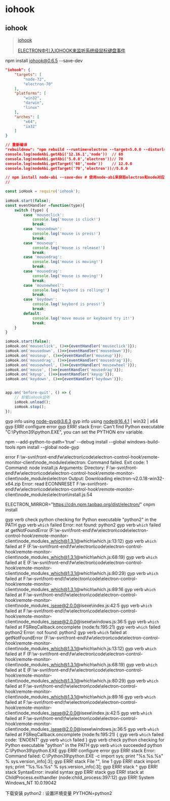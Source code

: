 # iohook

## iohook

> [iohook](https://wilix-team.github.io/iohook/usage.html)
>
>  [ELECTRON中引入IOHOOK来监听系统级鼠标键盘事件](https://www.freesion.com/article/92401381309/)

npm install iohook@0.6.5 --save-dev

```json package.json
"iohook": {
    "targets": [
        "node-72",
        "electron-70"
    ],
    "platforms": [
        "win32",
        "darwin",
        "linux"
    ],
    "arches": [
        "x64",
        "ia32"
    ]
}

// 重新编译
"rebuildnew": "npm rebuild --runtime=electron --target=5.0.0 --disturl=https://atom.io/download/atom-shell --abi=70"
console.log(nodeAbi.getAbi('12.16.1','node'))  // 68
console.log(nodeAbi.getAbi('5.0.0','electron'))// 70
console.log(nodeAbi.getTarget('68','node'))    // 12.0.0
console.log(nodeAbi.getTarget('70','electron'))//5.0.0

// npm install node-abi --save-dev # 使用node-abi来获取electron和node对应的abi版本
// 
```

```js ioHook-app.js
const ioHook = require('iohook');
 
ioHook.start(false);
const eventHandler =function(type){
    switch (type) {
        case 'mouseclick':
            console.log('mouse is click!')
            break;
        case 'mousedown':
            console.log('mouse is press!')
            break;
        case 'mouseup':
            console.log('mouse is release!')
            break;
        case 'mousedrag':
            console.log('mouse is moving!')
            break;
        case 'mousedrag':
            console.log('mouse is moving!')
            break;
        case 'mousewheel':
            console.log('keybord is rolling!')
            break;
        case 'keydown':
            console.log('keybord is press!')
            break;
        default:
            console.log('move mouse or keyboard try it!')
            break;
    }
}

ioHook.start(false);
ioHook.on('mouseclick', ()=>{eventHandler('mouseclick')});
ioHook.on('mousedown', ()=>{eventHandler('mousedown')});
ioHook.on('mouseup', ()=>{eventHandler('mouseup')});
ioHook.on('mousedrag', ()=>{eventHandler('mousedrag')});
ioHook.on('mousewheel', ()=>{eventHandler('mousewheel')});
ioHook.on('mouse', ()=>{eventHandler('mousedrag')});
ioHook.on('keyup', ()=>{eventHandler('keyup')});
ioHook.on('keydown', ()=>{eventHandler('keydown')});


app.on('before-quit', () => {
    // 卸载iohook监听
    ioHook.unload();
    ioHook.stop();
});
```

gyp info using node-gyp@3.6.3
gyp info using node@16.4.1 | win32 | x64
gyp ERR! configure error
gyp ERR! stack Error: Can't find Python executable "C:\Python39\python.EXE", you can set the PYTHON env variable.

npm --add-python-to-path='true' --debug install --global windows-build-tools
npm install --global node-gyp


error F:\w-svn\front-end\fw\electron\code\electron-control-hook\remote-monitor-client\node_modules\electron: Command failed.
Exit code: 1
Command: node install.js
Arguments:
Directory: F:\w-svn\front-end\fw\electron\code\electron-control-hook\remote-monitor-client\node_modules\electron
Output:
Downloading electron-v2.0.18-win32-x64.zip
Error: read ECONNRESET
F:\w-svn\front-end\fw\electron\code\electron-control-hook\remote-monitor-client\node_modules\electron\install.js:54

ELECTRON_MIRROR="https://cdn.npm.taobao.org/dist/electron/"
cnpm install


gyp verb check python checking for Python executable "python2" in the PATH
gyp verb `which` failed Error: not found: python2
gyp verb `which` failed     at getNotFoundError (F:\w-svn\front-end\fw\electron\code\electron-control-hook\remote-monitor-client\node_modules\_which@1.3.1@which\which.js:13:12)
gyp verb `which` failed     at F (F:\w-svn\front-end\fw\electron\code\electron-control-hook\remote-monitor-client\node_modules\_which@1.3.1@which\which.js:68:19)
gyp verb `which` failed     at E (F:\w-svn\front-end\fw\electron\code\electron-control-hook\remote-monitor-client\node_modules\_which@1.3.1@which\which.js:80:29)
gyp verb `which` failed     at F:\w-svn\front-end\fw\electron\code\electron-control-hook\remote-monitor-client\node_modules\_which@1.3.1@which\which.js:89:16
gyp verb `which` failed     at F:\w-svn\front-end\fw\electron\code\electron-control-hook\remote-monitor-client\node_modules\_isexe@2.0.0@isexe\index.js:42:5
gyp verb `which` failed     at F:\w-svn\front-end\fw\electron\code\electron-control-hook\remote-monitor-client\node_modules\_isexe@2.0.0@isexe\windows.js:36:5
gyp verb `which` failed     at FSReqCallback.oncomplete (node:fs:195:21)
gyp verb `which` failed  python2 Error: not found: python2
gyp verb `which` failed     at getNotFoundError (F:\w-svn\front-end\fw\electron\code\electron-control-hook\remote-monitor-client\node_modules\_which@1.3.1@which\which.js:13:12)
gyp verb `which` failed     at F (F:\w-svn\front-end\fw\electron\code\electron-control-hook\remote-monitor-client\node_modules\_which@1.3.1@which\which.js:68:19)
gyp verb `which` failed     at E (F:\w-svn\front-end\fw\electron\code\electron-control-hook\remote-monitor-client\node_modules\_which@1.3.1@which\which.js:80:29)
gyp verb `which` failed     at F:\w-svn\front-end\fw\electron\code\electron-control-hook\remote-monitor-client\node_modules\_which@1.3.1@which\which.js:89:16
gyp verb `which` failed     at F:\w-svn\front-end\fw\electron\code\electron-control-hook\remote-monitor-client\node_modules\_isexe@2.0.0@isexe\index.js:42:5
gyp verb `which` failed     at F:\w-svn\front-end\fw\electron\code\electron-control-hook\remote-monitor-client\node_modules\_isexe@2.0.0@isexe\windows.js:36:5
gyp verb `which` failed     at FSReqCallback.oncomplete (node:fs:195:21) {
gyp verb `which` failed   code: 'ENOENT'
gyp verb `which` failed }
gyp verb check python checking for Python executable "python" in the PATH
gyp verb `which` succeeded python C:\Python39\python.EXE
gyp ERR! configure error 
gyp ERR! stack Error: Command failed: C:\Python39\python.EXE -c import sys; print "%s.%s.%s" % sys.version_info[:3];
gyp ERR! stack   File "<string>", line 1
gyp ERR! stack     import sys; print "%s.%s.%s" % sys.version_info[:3];
gyp ERR! stack                       ^
gyp ERR! stack SyntaxError: invalid syntax
gyp ERR! stack
gyp ERR! stack     at ChildProcess.exithandler (node:child_process:397:12)
gyp ERR! System Windows_NT 10.0.19042

下载安装 python2 : 设置环境变量 PYTHON=python2

